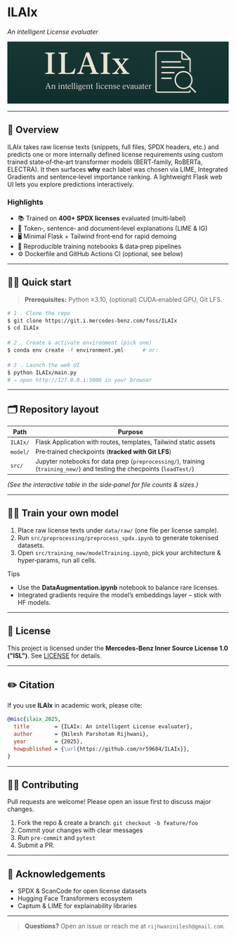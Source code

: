 # ILAIx

*An intelligent License evaluater*

![banner](banner.png) <!-- optional: replace with your own banner or remove -->

---

## 🚀 Overview

ILAIx takes raw license texts (snippets, full files, SPDX headers, etc.) and predicts one or more internally defined license requirements using custom trained state‑of‑the‑art transformer models (BERT‑family, RoBERTa, ELECTRA). It then surfaces **why** each label was chosen via LIME, Integrated Gradients and sentence‑level importance ranking. A lightweight Flask web UI lets you explore predictions interactively.

### Highlights

* 📚 Trained on **400+ SPDX licenses** evaluated (multi‑label)
* 🔎 Token‑, sentence‑ and document‑level explanations (LIME & IG)
* 🖥️ Minimal Flask + Tailwind front‑end for rapid demoing
* 🧪 Reproducible training notebooks & data‑prep pipelines
* ⚙️ Dockerfile and GitHub Actions CI (optional, see below)

---

## 🏃‍♂️ Quick start

> **Prerequisites:** Python ≥3.10, (optional) CUDA‑enabled GPU, Git LFS.

```bash
# 1 . Clone the repo
$ git clone https://git.i.mercedes-benz.com/foss/ILAIx
$ cd ILAIx

# 2 . Create & activate environment (pick one)
$ conda env create -f environment.yml      # or:

# 3 . Launch the web UI
$ python ILAIx/main.py
# → open http://127.0.0.1:5000 in your browser
```

---

## 🗂️ Repository layout

| Path                                   | Purpose                                                                           |
| -------------------------------------- | --------------------------------------------------------------------------------- |
| `ILAIx/`                               | Flask Application with routes, templates, Tailwind static assets                  |
| `model/`                               | Pre‑trained checkpoints (**tracked with Git LFS**)                                |
| `src/`                                 | Jupyter notebooks for data prep (`preprocessing/`), training (`training_new/`) and testing the checpoints (`loadTest/`) |

*(See the interactive table in the side‑panel for file counts & sizes.)*

---

## 🧑‍💻 Train your own model

1. Place raw license texts under `data/raw/` (one file per license sample).
2. Run `src/preprocessing/preprocess_spdx.ipynb` to generate tokenised datasets.
3. Open `src/training_new/modelTraining.ipynb`, pick your architecture & hyper‑params, run all cells.

Tips

* Use the **DataAugmentation.ipynb** notebook to balance rare licenses.
* Integrated gradients require the model’s embeddings layer – stick with HF models.

---

## 📜 License

<!-- TODO: choose one (MIT shown here) -->

This project is licensed under the **Mercedes-Benz Inner Source License 1.0 ("ISL")**. See [LICENSE](LICENSE) for details.

---

## ✏️ Citation

If you use **ILAIx** in academic work, please cite:

```bibtex
@misc{ilaix_2025,
  title        = {ILAIx: An intelligent License evaluater},
  author       = {Nilesh Parshotam Rijhwani},
  year         = {2025},
  howpublished = {\url{https://github.com/nr59684/ILAIx}},
}
```

---

## 🙋‍♀️ Contributing

Pull requests are welcome! Please open an issue first to discuss major changes.

1. Fork the repo & create a branch: `git checkout -b feature/foo`
2. Commit your changes with clear messages
3. Run `pre-commit` and `pytest`
4. Submit a PR.

---

## 🤝 Acknowledgements

* SPDX & ScanCode for open license datasets
* Hugging Face Transformers ecosystem
* Captum & LIME for explainability libraries

---

> **Questions?** Open an issue or reach me at `rijhwaninilesh@gmail.com`.
